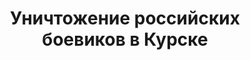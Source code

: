 ---
layout: post
title: "Уничтожение российских боевиков в Курске"
video: "https://www.youtube.com/watch?v=5y6k4lTITFQ"
description: "Червепедия - Удары по российским колоннам и пехоте, Курская область."
---